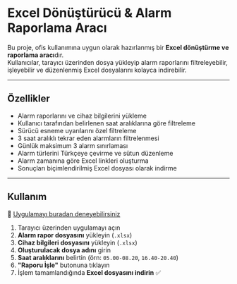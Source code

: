 # Excel Dönüştürücü & Alarm Raporlama Aracı

Bu proje, ofis kullanımına uygun olarak hazırlanmış bir **Excel dönüştürme ve raporlama aracı**dır.  
Kullanıcılar, tarayıcı üzerinden dosya yükleyip alarm raporlarını filtreleyebilir, işleyebilir ve düzenlenmiş Excel dosyalarını kolayca indirebilir.  

---

## Özellikler
- Alarm raporlarını ve cihaz bilgilerini yükleme  
- Kullanıcı tarafından belirlenen saat aralıklarına göre filtreleme  
- Sürücü esneme uyarılarını özel filtreleme  
- 3 saat aralıklı tekrar eden alarmların filtrelenmesi  
- Günlük maksimum 3 alarm sınırlaması  
- Alarm türlerini Türkçeye çevirme ve sütun düzenleme  
- Alarm zamanına göre Excel linkleri oluşturma  
- Sonuçları biçimlendirilmiş Excel dosyası olarak indirme  

---

## Kullanım
🔗 [Uygulamayı buradan deneyebilirsiniz](https://excel-otomasyon-sistemdestek.streamlit.app)  

1. Tarayıcı üzerinden uygulamayı açın 
2. **Alarm rapor dosyasını** yükleyin (`.xlsx`)  
3. **Cihaz bilgileri dosyasını** yükleyin (`.xlsx`)  
4. **Oluşturulacak dosya adını** girin  
5. **Saat aralıklarını** belirtin (örn: `05.00-08.20`, `16.40-20.40`)  
6. **"Raporu İşle"** butonuna tıklayın  
7. İşlem tamamlandığında **Excel dosyasını indirin** ✅  

